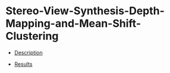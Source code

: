 # Stereo-View-Synthesis-Depth-Mapping-and-Mean-Shift-Clustering

* [Description](Description.pdf)

* [Results](PA2.pdf)
